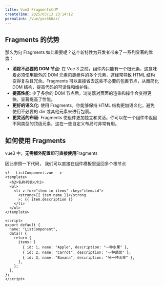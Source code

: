 ```yaml
---
title: Vue3 Fragments组件
createTime: 2025/03/13 23:14:12
permalink: /Vue/yos6k6ar/
---
```


## Fragments 的优势

那么为何 Fragments 如此重要呢？这个新特性为开发者带来了一系列显著的优势：

- **消除不必要的 DOM 节点:** 在 Vue 3 之前，组件内只能有一个根元素，这意味着必须使用额外的 DOM 元素包裹组件的多个元素，这经常导致 HTML 结构变得复杂且冗余。Fragments 可以直接省去这些不必要的包裹节点，从而简化 DOM 结构，提高代码的可读性和维护性。
- **提高性能:** 少了多余的 DOM 节点后，浏览器对页面的渲染和操作会变得更快，显著提高了性能。
- **更好的语义化:** 使用 Fragments，你能够保持 HTML 结构更加语义化，避免使用不必要的 div 或其他元素来进行包裹。
- **更灵活的布局:** Fragments 使组件更加独立和灵活。你可以在一个组件中返回不同类型的顶级元素，这在一些自定义布局时非常有用。

## 如何使用 Fragments

vue3 中，**无需额外配置**即可**直接使用**Fragments

因此参照一下代码， 我们可以直接在组件模板里返回多个根节点

```vue
<!-- ListComponent.vue -->
<template>
  <h2>名称列表</h2>
  <ul>
    <li v-for="item in items" :key="item.id">
      <strong>{{ item.name }}</strong
      >: {{ item.description }}
    </li>
  </ul>
</template>

<script>
export default {
  name: "ListComponent",
  data() {
    return {
      items: [
        { id: 1, name: "Apple", description: "一种水果" },
        { id: 2, name: "Carrot", description: "一种蔬菜" },
        { id: 3, name: "Banana", description: "另一种水果" },
      ],
    };
  },
};
</script>
```
